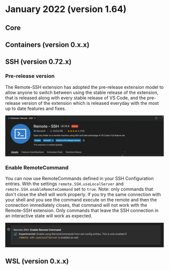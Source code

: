 # January 2022 (version 1.64)

## Core

## Containers (version 0.x.x)

## SSH (version 0.72.x)

### Pre-release version

The Remote-SSH extension has adopted the pre-release extension model to allow anyone to switch between using the stable release of the extension, that is released along with every stable release of VS Code, and the pre-release version of the extension which is released everyday with the most up to date features and fixes.

![GIF showing how you can switch between pre-release and release version of Remote SSH on the Marketplace page in VS Code](images/1_64/ssh-pre-release.gif)

### Enable RemoteCommand

You can now use RemoteCommands defined in your SSH Configuration entries. With the settings `remote.SSH.useLocalServer` and `remote.SSH.enableRemoteCommand` set to `true`. Note: only commands that don't close the shell will work properly. If you try the same connection with your shell and you see the command execute on the remote and then the connection immediately closes, that command will not work with the Remote-SSH extension. Only commands that leave the SSH connection in an interactive state will work as expected.

![Enable RemoteCommand setting in the VS Code Settings GUI](images/1_64/ssh-remote-command.png)

## WSL (version 0.x.x)

